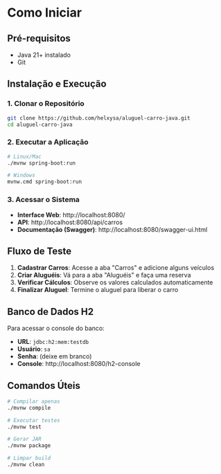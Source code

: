 # Como Iniciar

## Pré-requisitos
- Java 21+ instalado
- Git

## Instalação e Execução

### 1. Clonar o Repositório
```bash
git clone https://github.com/helxysa/aluguel-carro-java.git
cd aluguel-carro-java
```

### 2. Executar a Aplicação
```bash
# Linux/Mac
./mvnw spring-boot:run

# Windows
mvnw.cmd spring-boot:run
```

### 3. Acessar o Sistema
- **Interface Web**: http://localhost:8080/
- **API**: http://localhost:8080/api/carros
- **Documentação (Swagger)**: http://localhost:8080/swagger-ui.html

## Fluxo de Teste

1. **Cadastrar Carros**: Acesse a aba "Carros" e adicione alguns veículos
2. **Criar Aluguéis**: Vá para a aba "Aluguéis" e faça uma reserva
3. **Verificar Cálculos**: Observe os valores calculados automaticamente
4. **Finalizar Aluguel**: Termine o aluguel para liberar o carro

## Banco de Dados H2

Para acessar o console do banco:
- **URL**: `jdbc:h2:mem:testdb`
- **Usuário**: `sa`
- **Senha**: (deixe em branco)
- **Console**: http://localhost:8080/h2-console

## Comandos Úteis

```bash
# Compilar apenas
./mvnw compile

# Executar testes
./mvnw test

# Gerar JAR
./mvnw package

# Limpar build
./mvnw clean
```